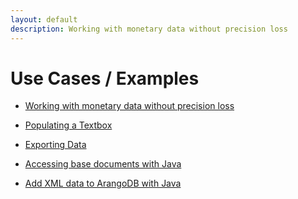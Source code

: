 ```yaml
---
layout: default
description: Working with monetary data without precision loss
---
```

Use Cases / Examples
====================

- [Working with monetary data without precision loss](use-cases-monetary-data-without-precision-loss.html)

- [Populating a Textbox](use-cases-populating-an-autocomplete-textbox.html)

- [Exporting Data](use-cases-exporting-data.html)

- [Accessing base documents with Java](use-cases-java-driver-base-document.html)

- [Add XML data to ArangoDB with Java](use-cases-java-driver-xml-data.html)
